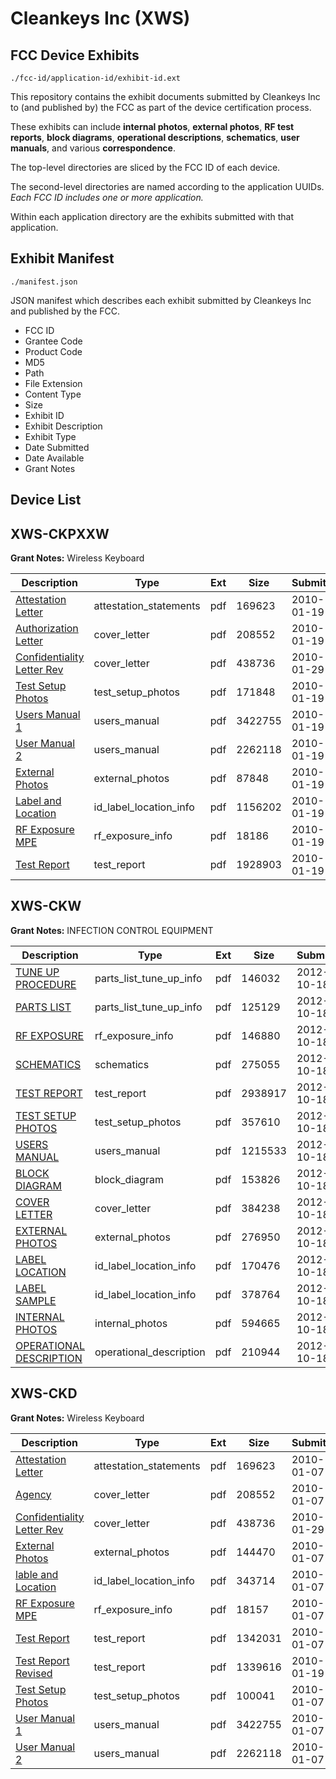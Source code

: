 # Cleankeys Inc (XWS)
## FCC Device Exhibits

```
./fcc-id/application-id/exhibit-id.ext
```

This repository contains the exhibit documents submitted by Cleankeys Inc to (and published by) the FCC as part of the device certification process.

These exhibits can include **internal photos**, **external photos**, **RF test reports**, **block diagrams**, **operational descriptions**, **schematics**, **user manuals**, and various **correspondence**.

The top-level directories are sliced by the FCC ID of each device.

The second-level directories are named according to the application UUIDs. *Each FCC ID includes one or more application.*

Within each application directory are the exhibits submitted with that application. 

## Exhibit Manifest

```
./manifest.json
```

JSON manifest which describes each exhibit submitted by Cleankeys Inc and published by the FCC.

- FCC ID
- Grantee Code
- Product Code
- MD5
- Path
- File Extension
- Content Type
- Size
- Exhibit ID
- Exhibit Description
- Exhibit Type
- Date Submitted
- Date Available
- Grant Notes

## Device List
## XWS-CKPXXW
**Grant Notes:** Wireless Keyboard

| Description | Type | Ext | Size | Submitted | Available |
| ----------- | ---- | --- | ---- | --------- | --------- |
| [Attestation Letter](XWS-CKPXXW/f9a92ae74c168ddcb76f2e6e0d029b5a/1223839.pdf) | attestation_statements | pdf | 169623 | 2010-01-19 | 2010-01-29 |
| [Authorization Letter](XWS-CKPXXW/f9a92ae74c168ddcb76f2e6e0d029b5a/1223840.pdf) | cover_letter | pdf | 208552 | 2010-01-19 | 2010-01-29 |
| [Confidentiality Letter Rev](XWS-CKPXXW/f9a92ae74c168ddcb76f2e6e0d029b5a/1235020.pdf) | cover_letter | pdf | 438736 | 2010-01-29 | 2010-01-29 |
| [Test Setup Photos](XWS-CKPXXW/f9a92ae74c168ddcb76f2e6e0d029b5a/1229754.pdf) | test_setup_photos | pdf | 171848 | 2010-01-19 | 2010-01-29 |
| [Users Manual 1](XWS-CKPXXW/f9a92ae74c168ddcb76f2e6e0d029b5a/1223853.pdf) | users_manual | pdf | 3422755 | 2010-01-19 | 2010-01-29 |
| [User Manual 2](XWS-CKPXXW/f9a92ae74c168ddcb76f2e6e0d029b5a/1223854.pdf) | users_manual | pdf | 2262118 | 2010-01-19 | 2010-01-29 |
| [External Photos](XWS-CKPXXW/f9a92ae74c168ddcb76f2e6e0d029b5a/1229746.pdf) | external_photos | pdf | 87848 | 2010-01-19 | 2010-01-29 |
| [Label and Location](XWS-CKPXXW/f9a92ae74c168ddcb76f2e6e0d029b5a/1229748.pdf) | id_label_location_info | pdf | 1156202 | 2010-01-19 | 2010-01-29 |
| [RF Exposure MPE](XWS-CKPXXW/f9a92ae74c168ddcb76f2e6e0d029b5a/1229751.pdf) | rf_exposure_info | pdf | 18186 | 2010-01-19 | 2010-01-29 |
| [Test Report](XWS-CKPXXW/f9a92ae74c168ddcb76f2e6e0d029b5a/1229753.pdf) | test_report | pdf | 1928903 | 2010-01-19 | 2010-01-29 |
## XWS-CKW
**Grant Notes:** INFECTION CONTROL EQUIPMENT

| Description | Type | Ext | Size | Submitted | Available |
| ----------- | ---- | --- | ---- | --------- | --------- |
| [TUNE UP PROCEDURE](XWS-CKW/c44a07708e87581b0ebe86d131683b76/1818679.pdf) | parts_list_tune_up_info | pdf | 146032 | 2012-10-18 | 2012-10-18 |
| [PARTS LIST](XWS-CKW/c44a07708e87581b0ebe86d131683b76/1818674.pdf) | parts_list_tune_up_info | pdf | 125129 | 2012-10-18 | 2012-10-18 |
| [RF EXPOSURE](XWS-CKW/c44a07708e87581b0ebe86d131683b76/1818675.pdf) | rf_exposure_info | pdf | 146880 | 2012-10-18 | 2012-10-18 |
| [SCHEMATICS](XWS-CKW/c44a07708e87581b0ebe86d131683b76/1818676.pdf) | schematics | pdf | 275055 | 2012-10-18 | 2012-10-18 |
| [TEST REPORT](XWS-CKW/c44a07708e87581b0ebe86d131683b76/1818677.pdf) | test_report | pdf | 2938917 | 2012-10-18 | 2012-10-18 |
| [TEST SETUP PHOTOS](XWS-CKW/c44a07708e87581b0ebe86d131683b76/1818678.pdf) | test_setup_photos | pdf | 357610 | 2012-10-18 | 2012-10-18 |
| [USERS MANUAL](XWS-CKW/c44a07708e87581b0ebe86d131683b76/1818680.pdf) | users_manual | pdf | 1215533 | 2012-10-18 | 2012-10-18 |
| [BLOCK DIAGRAM](XWS-CKW/c44a07708e87581b0ebe86d131683b76/1818667.pdf) | block_diagram | pdf | 153826 | 2012-10-18 | 2012-10-18 |
| [COVER LETTER](XWS-CKW/c44a07708e87581b0ebe86d131683b76/1818668.pdf) | cover_letter | pdf | 384238 | 2012-10-18 | 2012-10-18 |
| [EXTERNAL PHOTOS](XWS-CKW/c44a07708e87581b0ebe86d131683b76/1818669.pdf) | external_photos | pdf | 276950 | 2012-10-18 | 2012-10-18 |
| [LABEL LOCATION](XWS-CKW/c44a07708e87581b0ebe86d131683b76/1818671.pdf) | id_label_location_info | pdf | 170476 | 2012-10-18 | 2012-10-18 |
| [LABEL SAMPLE](XWS-CKW/c44a07708e87581b0ebe86d131683b76/1818672.pdf) | id_label_location_info | pdf | 378764 | 2012-10-18 | 2012-10-18 |
| [INTERNAL PHOTOS](XWS-CKW/c44a07708e87581b0ebe86d131683b76/1818670.pdf) | internal_photos | pdf | 594665 | 2012-10-18 | 2012-10-18 |
| [OPERATIONAL DESCRIPTION](XWS-CKW/c44a07708e87581b0ebe86d131683b76/1818673.pdf) | operational_description | pdf | 210944 | 2012-10-18 | 2012-10-18 |
## XWS-CKD
**Grant Notes:** Wireless Keyboard

| Description | Type | Ext | Size | Submitted | Available |
| ----------- | ---- | --- | ---- | --------- | --------- |
| [Attestation Letter](XWS-CKD/efc5f32deab8778bb6a06df8f2c99a59/1223839.pdf) | attestation_statements | pdf | 169623 | 2010-01-07 | 2010-01-29 |
| [Agency](XWS-CKD/efc5f32deab8778bb6a06df8f2c99a59/1223840.pdf) | cover_letter | pdf | 208552 | 2010-01-07 | 2010-01-29 |
| [Confidentiality Letter Rev](XWS-CKD/efc5f32deab8778bb6a06df8f2c99a59/1235019.pdf) | cover_letter | pdf | 438736 | 2010-01-29 | 2010-01-29 |
| [External Photos](XWS-CKD/efc5f32deab8778bb6a06df8f2c99a59/1223844.pdf) | external_photos | pdf | 144470 | 2010-01-07 | 2010-01-29 |
| [lable and Location](XWS-CKD/efc5f32deab8778bb6a06df8f2c99a59/1223846.pdf) | id_label_location_info | pdf | 343714 | 2010-01-07 | 2010-01-29 |
| [RF Exposure MPE](XWS-CKD/efc5f32deab8778bb6a06df8f2c99a59/1223848.pdf) | rf_exposure_info | pdf | 18157 | 2010-01-07 | 2010-01-29 |
| [Test Report](XWS-CKD/efc5f32deab8778bb6a06df8f2c99a59/1223850.pdf) | test_report | pdf | 1342031 | 2010-01-07 | 2010-01-29 |
| [Test Report Revised](XWS-CKD/efc5f32deab8778bb6a06df8f2c99a59/1229741.pdf) | test_report | pdf | 1339616 | 2010-01-19 | 2010-01-29 |
| [Test Setup Photos](XWS-CKD/efc5f32deab8778bb6a06df8f2c99a59/1223851.pdf) | test_setup_photos | pdf | 100041 | 2010-01-07 | 2010-01-29 |
| [User Manual 1](XWS-CKD/efc5f32deab8778bb6a06df8f2c99a59/1223853.pdf) | users_manual | pdf | 3422755 | 2010-01-07 | 2010-01-29 |
| [User Manual 2](XWS-CKD/efc5f32deab8778bb6a06df8f2c99a59/1223854.pdf) | users_manual | pdf | 2262118 | 2010-01-07 | 2010-01-29 |

